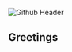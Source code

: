 ![Github Header](https://drive.google.com/file/d/1kfZOPuzV9ldtAIkRaOvF-30zNMyS8981/view?usp=sharing)

## Greetings
